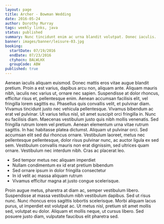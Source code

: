 ```yaml
---
layout: page
title: Archer - Bowman Wedding
date: 2016-05-24
author: Dorothy Murray
tags: weekly links, java
status: published
summary: Nunc tincidunt enim ac urna blandit volutpat. Donec iaculis.
banner: images/banner/leisure-03.jpg
booking:
  startDate: 07/19/2016
  endDate: 07/23/2016
  ctyhocn: BALWLHX
  groupCode: ABW
published: true
---
```

Aenean iaculis aliquam euismod. Donec mattis eros vitae augue blandit pretium. Proin a est varius, dapibus arcu non, aliquam ante. Aliquam mauris nibh, iaculis nec varius ut, ornare nec sapien. Suspendisse at dolor rhoncus, efficitur risus et, pellentesque enim. Aenean accumsan facilisis elit, vel fringilla lorem sagittis eu. Phasellus quis convallis velit, et pulvinar diam. Vivamus tincidunt justo nec vehicula pellentesque. Vivamus bibendum ac erat vel pulvinar. Ut varius tellus nisl, sit amet suscipit orci fringilla in. Nunc eu facilisis diam.
Maecenas vestibulum justo quis nibh mollis venenatis. Sed fringilla rutrum lorem vel pretium. Aenean elementum urna vitae rutrum sagittis. In hac habitasse platea dictumst. Aliquam ut pulvinar orci. Sed accumsan elit sed dui rhoncus ornare. Vestibulum laoreet, metus nec pellentesque pellentesque, dolor risus pulvinar nunc, ac auctor ligula ex sed sem. Vestibulum convallis mauris non erat dignissim, sed ultrices quam ornare. Vestibulum nec interdum nibh. Cras ac placerat leo.

* Sed tempor metus nec aliquam imperdiet
* Nullam condimentum ex id erat pretium bibendum
* Sed ornare ipsum in dolor fringilla consectetur
* In id velit ac massa aliquam rutrum
* Vivamus efficitur magna at justo congue scelerisque.

Proin augue metus, pharetra at diam ac, semper vestibulum libero. Suspendisse at massa vestibulum nibh vestibulum dapibus. Sed ut risus nunc. Nunc rhoncus eros sagittis lobortis scelerisque. Morbi aliquam lacus purus, ut imperdiet est volutpat ac. Ut metus nisl, pretium sit amet mollis sed, volutpat eu dolor. Aliquam et mollis neque, ut cursus libero. Sed posuere justo diam, vulputate faucibus elit pharetra sed.
